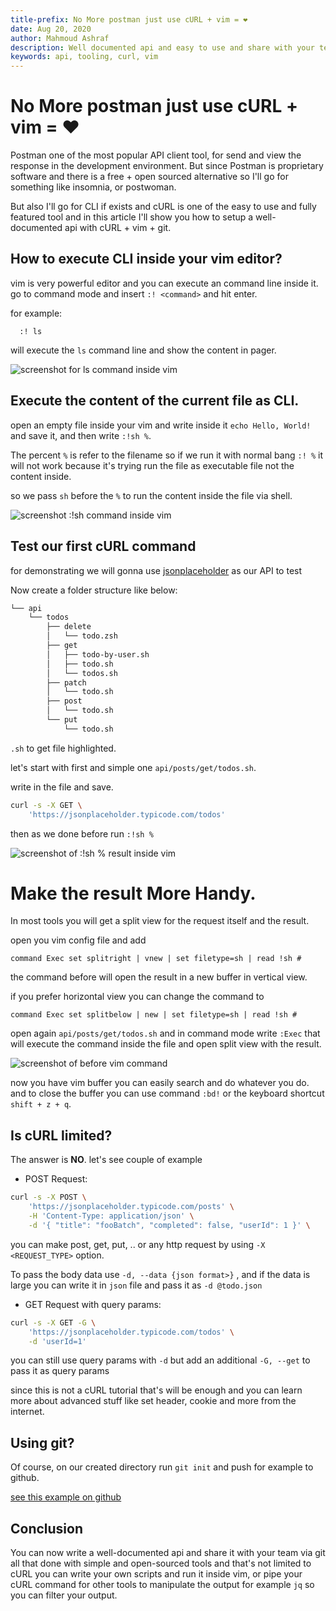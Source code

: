 ```yaml
---
title-prefix: No More postman just use cURL + vim = ❤
date: Aug 20, 2020
author: Mahmoud Ashraf
description: Well documented api and easy to use and share with your team with simple tools cURL + vim + git (optional)
keywords: api, tooling, curl, vim
---
```


# No More postman just use cURL + vim = ❤

Postman one of the most popular API client tool, for send and view the response
in the development environment. But since Postman is proprietary software and
there is a free + open sourced alternative so I'll go for something
like insomnia, or postwoman.

But also I'll go for CLI if exists and cURL is one of
the easy to use and fully featured tool and in this article I'll show you how
to setup a well-documented api with cURL + vim + git.

## How to execute CLI inside your vim editor?

vim is very powerful editor and you can execute an command line
inside it. go to command mode and insert `:! <command>` and hit enter.

for example:

```vim
  :! ls
```

will execute the `ls` command line and show the content
in pager.

![screenshot for ls command inside vim](screen.jpeg)

## Execute the content of the current file as CLI.

open an empty file inside your vim and write inside it `echo Hello, World!` and save it,
and then write `:!sh %`.

The percent `%` is refer to the filename so if we run it with normal bang `:! %`
it will not work because it's trying run the file as executable file not the content inside.

so we pass `sh` before the `%` to run the content inside the file via shell.

![screenshot :!sh command inside vim](screen1.jpeg)

## Test our first cURL command

for demonstrating we will gonna use [jsonplaceholder](https://jsonplaceholder.typicode.com/) as our API to test

Now create a folder structure like below:

```bash
└── api
    └── todos
        ├── delete
        │   └── todo.zsh
        ├── get
        │   ├── todo-by-user.sh
        │   ├── todo.sh
        │   └── todos.sh
        ├── patch
        │   └── todo.sh
        ├── post
        │   └── todo.sh
        └── put
            └── todo.sh
```

`.sh` to get file highlighted.

let's start with first and simple one `api/posts/get/todos.sh`.

write in the file and save.

```bash
curl -s -X GET \
	'https://jsonplaceholder.typicode.com/todos'
```

then as we done before run `:!sh %`

![screenshot of :!sh % result inside vim](screen2.jpeg)

# Make the result More Handy.

In most tools you will get a split view for the request itself
and the result.

open you vim config file and add

```vim
command Exec set splitright | vnew | set filetype=sh | read !sh #
```

the command before will open the result in a new buffer in vertical view.

if you prefer horizontal view you can change the command to

```vim
command Exec set splitbelow | new | set filetype=sh | read !sh #
```

open again `api/posts/get/todos.sh` and in command mode write `:Exec`
that will execute the command inside the file and open split view with the result.

![screenshot of before vim command](screen3.jpeg)

now you have vim buffer you can easily search and do whatever you do. and to close the buffer you can use
command `:bd!` or the keyboard shortcut `shift + z + q`.

## Is cURL limited?

The answer is **NO**.
let's see couple of example

- POST Request:

```bash
curl -s -X POST \
	'https://jsonplaceholder.typicode.com/posts' \
	-H 'Content-Type: application/json' \
	-d '{ "title": "fooBatch", "completed": false, "userId": 1 }' \
```

you can make post, get, put, .. or any http request by using `-X <REQUEST_TYPE>` option.

To pass the body data use `-d, --data {json format>}` , and if the data is large
you can write it in `json` file and pass it as `-d @todo.json`

- GET Request with query params:

```bash
curl -s -X GET -G \
	'https://jsonplaceholder.typicode.com/todos' \
	-d 'userId=1'
```

you can still use query params with `-d` but add an additional `-G, --get` to pass it as query params

since this is not a cURL tutorial that's will be enough and you
can learn more about advanced stuff like set header, cookie and more from the internet.

## Using git?

Of course, on our created directory run `git init` and push for example to github.

[see this example on github](https://github.com/22mahmoud/vim-curl-demo)

## Conclusion

You can now write a well-documented api and share it with your team via git
all that done with simple and open-sourced tools and that's not limited to cURL
you can write your own scripts and run it inside vim, or pipe your cURL command for other
tools to manipulate the output for example `jq` so you can filter your output.
